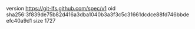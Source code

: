 version https://git-lfs.github.com/spec/v1
oid sha256:3f839de75b82d416a3dba1040b3a3f3c5c31661dcdce88fd746bbdeefc40a9d1
size 1727
